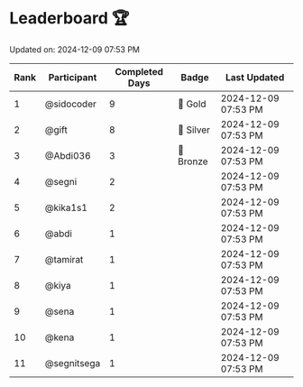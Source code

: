 # Leaderboard 🏆

Updated on: 2024-12-09 07:53 PM

| Rank | Participant       | Completed Days | Badge      | Last Updated         |
|------|-------------------|----------------|------------|----------------------|
| 1    | @sidocoder        | 9              | 🏅 Gold     | 2024-12-09 07:53 PM |
| 2    | @gift             | 8              | 🥈 Silver   | 2024-12-09 07:53 PM |
| 3    | @Abdi036          | 3              | 🥉 Bronze   | 2024-12-09 07:53 PM |
| 4    | @segni            | 2              |            | 2024-12-09 07:53 PM |
| 5    | @kika1s1          | 2              |            | 2024-12-09 07:53 PM |
| 6    | @abdi             | 1              |            | 2024-12-09 07:53 PM |
| 7    | @tamirat          | 1              |            | 2024-12-09 07:53 PM |
| 8    | @kiya             | 1              |            | 2024-12-09 07:53 PM |
| 9    | @sena             | 1              |            | 2024-12-09 07:53 PM |
| 10   | @kena             | 1              |            | 2024-12-09 07:53 PM |
| 11   | @segnitsega       | 1              |            | 2024-12-09 07:53 PM |
